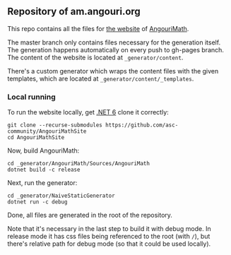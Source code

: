 ## Repository of am.angouri.org

This repo contains all the files for <a href="https://am.angouri.org">the website</a> of [AngouriMath](https://github.com/asc-community/AngouriMath).

The master branch only contains files necessary for the generation itself. The generation happens automatically on every push to gh-pages branch. The content of the website is located at `_generator/content`.

There's a custom generator which wraps the content files with the given templates, which are located at `_generator/content/_templates`.

### Local running

To run the website locally, get [.NET 6](https://dotnet.microsoft.com/download/dotnet/6.0)
clone it correctly:
```
git clone --recurse-submodules https://github.com/asc-community/AngouriMathSite
cd AngouriMathSite
```
Now, build AngouriMath:
```
cd _generator/AngouriMath/Sources/AngouriMath
dotnet build -c release
```
Next, run the generator:
```
cd _generator/NaiveStaticGenerator
dotnet run -c debug
```
Done, all files are generated in the root of the repository. 

Note that it's necessary in the last step to build it with debug mode. In release mode
it has css files being referenced to the root (with `/`), but there's relative path
for debug mode (so that it could be used locally).